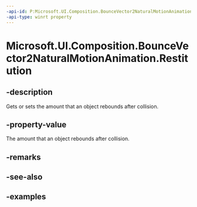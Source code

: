 ```yaml
---
-api-id: P:Microsoft.UI.Composition.BounceVector2NaturalMotionAnimation.Restitution
-api-type: winrt property
---
```


<!-- Property syntax.
public float Restitution { get;  set; }
-->

# Microsoft.UI.Composition.BounceVector2NaturalMotionAnimation.Restitution

## -description

Gets or sets the amount that an object rebounds after collision.

## -property-value

The amount that an object rebounds after collision.

## -remarks

## -see-also

## -examples

